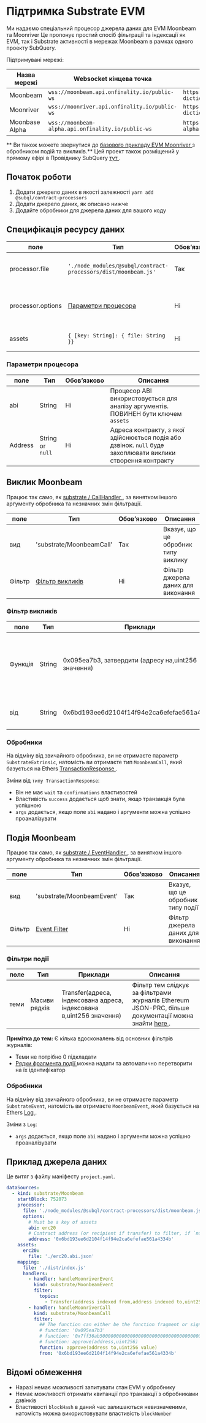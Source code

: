 # Підтримка Substrate EVM

Ми надаємо спеціальний процесор джерела даних для EVM Moonbeam та Moonriver Це пропонує простий спосіб фільтрації та індексації як EVM, так і Substrate активності в мережах Moonbeam в рамках одного проекту SubQuery.

Підтримувані мережі:

| Назва мережі   | Websocket кінцева точка                            | Кінцева точка словника                                               |
| -------------- | -------------------------------------------------- | -------------------------------------------------------------------- |
| Moonbeam       | `wss://moonbeam.api.onfinality.io/public-ws`       | `https://api.subquery.network/sq/subquery/moonbeam-dictionary`       |
| Moonriver      | `wss://moonriver.api.onfinality.io/public-ws`      | `https://api.subquery.network/sq/subquery/moonriver-dictionary`      |
| Moonbase Alpha | `wss://moonbeam-alpha.api.onfinality.io/public-ws` | `https://api.subquery.network/sq/subquery/moonbase-alpha-dictionary` |

** Ви також можете звернутися до [ базового прикладу EVM Moonriver ](https://github.com/subquery/tutorials-moonriver-evm-starter) з обробником подій та викликів.** Цей проект також розміщений у прямому ефірі в Провіднику SubQuery [ тут ](https://explorer.subquery.network/subquery/subquery/moonriver-evm-starter-project).

## Початок роботи

1. Додати джерело даних в якості залежності `yarn add @subql/contract-processors`
2. Додати джерело даних, як описано нижче
3. Додайте обробники для джерела даних для вашого коду

## Специфікація ресурсу даних

| поле              | Тип                                                            | Обов’язково | Описання                                 |
| ----------------- | -------------------------------------------------------------- | ----------- | ---------------------------------------- |
| processor.file    | `'./node_modules/@subql/contract-processors/dist/moonbeam.js'` | Так         | Посилання на код обробки даних           |
| processor.options | [Параметри процесора](#processor-options)                      | Ні          | Опції, характерні для Процесора Moonbeam |
| assets            | `{ [key: String]: { file: String }}`                           | Ні          | Об'єкт зовнішніх медіафайлів             |

### Параметри процесора

| поле    | Тип              | Обов’язково | Описання                                                                                                     |
| ------- | ---------------- | ----------- | ------------------------------------------------------------------------------------------------------------ |
| abi     | String           | Ні          | Процесор ABI використовується для аналізу аргументів. ПОВИНЕН бути ключем ` assets `                         |
| Address | String or `null` | Ні          | Адреса контракту, з якої здійснюється подія або дзвінок. `null` буде захоплювати виклики створення контракту |

## Виклик Moonbeam

Працює так само, як [ substrate / CallHandler ](../create/mapping/#call-handler), за винятком іншого аргументу обробника та незначних змін фільтрації.

| поле   | Тип                              | Обов’язково | Описання                            |
| ------ | -------------------------------- | ----------- | ----------------------------------- |
| вид    | 'substrate/MoonbeamCall'         | Так         | Вказує, що це обробник типу виклику |
| Фільтр | [Фільтр викликів](#call-filters) | Ні          | Фільтр джерела даних для виконання  |

### Фільтр викликів

| поле    | Тип    | Приклади                                            | Описання                                                                                                                                                                   |
| ------- | ------ | --------------------------------------------------- | -------------------------------------------------------------------------------------------------------------------------------------------------------------------------- |
| Функція | String | 0x095ea7b3, затвердити (адресу на,uint256 значення) | Або [ Function Signature ](https://docs.ethers.io/v5/api/utils/abi/fragments/#FunctionFragment), або функція ` sighash ` для фільтрації функції, що викликається договором |
| від     | String | 0x6bd193ee6d2104f14f94e2ca6efefae561a4334b          | Ethereum адреса, яка надіслала транзакцію                                                                                                                                  |

### Обробники

На відміну від звичайного обробника, ви не отримаєте параметр ` SubstrateExtrinsic `, натомість ви отримаєте тип ` MoonbeamCall `, який базується на Ethers [ TransactionResponse ](https://docs.ethers.io/v5/api/providers/types/#providers-TransactionResponse).

Зміни від `типу TransactionResponse`:

- Він не має ` wait ` та ` confirmations ` властивостей
- Властивість ` success ` додається щоб знати, якщо транзакція була успішною
- ` args ` додається, якщо поле ` abi ` надано і аргументи можна успішно проаналізувати

## Подія Moonbeam

Працює так само, як [ substrate / EventHandler ](../create/mapping/#event-handler), за винятком іншого аргументу обробника та незначних змін фільтрації.

| поле   | Тип                            | Обов’язково | Описання                           |
| ------ | ------------------------------ | ----------- | ---------------------------------- |
| вид    | 'substrate/MoonbeamEvent'      | Так         | Вказує, що це обробник типу події  |
| Фільтр | [Event Filter](#event-filters) | Ні          | Фільтр джерела даних для виконання |

### Фільтри події

| поле | Тип           | Приклади                                                             | Описання                                                                                                                                           |
| ---- | ------------- | -------------------------------------------------------------------- | -------------------------------------------------------------------------------------------------------------------------------------------------- |
| теми | Масиви рядків | Transfer(адреса, індексована адреса, індексована в,uint256 значення) | Фільтр тем слідкує за фільтрами журналів Ethereum JSON-PRC, більше документації можна знайти [ here ](https://docs.ethers.io/v5/concepts/events/). |

<b> Примітка до тем: </b>
Є кілька вдосконалень від основних фільтрів журналів:

- Теми не потрібно 0 підкладати
- [ Рядки фрагмента події ](https://docs.ethers.io/v5/api/utils/abi/fragments/#EventFragment) можна надати та автоматично перетворити на їх ідентифікатор

### Обробники

На відміну від звичайного обробника, ви не отримаєте параметр ` SubstrateEvent `, натомість ви отримаєте ` MoonbeamEvent `, який базується на Ethers [ Log ](https://docs.ethers.io/v5/api/providers/types/#providers-Log).

Зміни з ` Log `:

- ` args ` додається, якщо поле ` abi ` надано і аргументи можна успішно проаналізувати

## Приклад джерела даних

Це витяг з файлу маніфесту `project.yaml`.

```yaml
dataSources:
  - kind: substrate/Moonbeam
    startBlock: 752073
    processor:
      file: './node_modules/@subql/contract-processors/dist/moonbeam.js'
      options:
        # Must be a key of assets
        abi: erc20
        # Contract address (or recipient if transfer) to filter, if `null` should be for contract creation
        address: '0x6bd193ee6d2104f14f94e2ca6efefae561a4334b'
    assets:
      erc20:
        file: './erc20.abi.json'
    mapping:
      file: './dist/index.js'
      handlers:
        - handler: handleMoonriverEvent
          kind: substrate/MoonbeamEvent
          filter:
            topics:
              - Transfer(address indexed from,address indexed to,uint256 value)
        - handler: handleMoonriverCall
          kind: substrate/MoonbeamCall
          filter:
            ## The function can either be the function fragment or signature
            # function: '0x095ea7b3'
            # function: '0x7ff36ab500000000000000000000000000000000000000000000000000000000'
            # function: approve(address,uint256)
            function: approve(address to,uint256 value)
            from: '0x6bd193ee6d2104f14f94e2ca6efefae561a4334b'
```

## Відомі обмеження

- Наразі немає можливості запитувати стан EVM у обробнику
- Немає можливості отримати квитанції про транзакції з обробниками дзвінків
- Властивості ` blockHash ` в даний час залишаються невизначеними, натомість можна використовувати властивість ` blockNumber `

